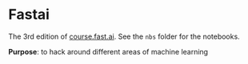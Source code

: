 # Fastai

The 3rd edition of [course.fast.ai](https://course.fast.ai). See the `nbs` folder for the notebooks.


**Purpose**: to hack around different areas of machine learning